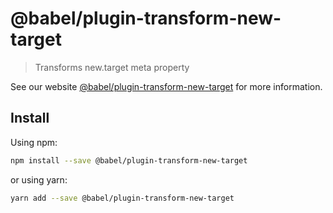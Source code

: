 # @babel/plugin-transform-new-target

> Transforms new.target meta property

See our website [@babel/plugin-transform-new-target](https://babeljs.io/docs/en/next/babel-plugin-transform-new-target.html) for more information.

## Install

Using npm:

```sh
npm install --save @babel/plugin-transform-new-target
```

or using yarn:

```sh
yarn add --save @babel/plugin-transform-new-target
```
